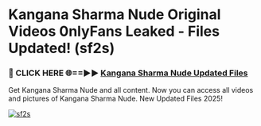 # Kangana Sharma Nude Original Videos 0nlyFans Leaked - Files Updated! (sf2s)

<h3>🔴 CLICK HERE 🌐==►► <a href="https://tinyurl.com/5h6xmrr3" rel="nofollow">Kangana Sharma Nude Updated Files</a></h3>

Get Kangana Sharma Nude and all content. Now you can access all videos and pictures of Kangana Sharma Nude. New Updated Files 2025!

[![sf2s](https://i.imgur.com/KVD873Z.gif)](https://tinyurl.com/5h6xmrr3)
